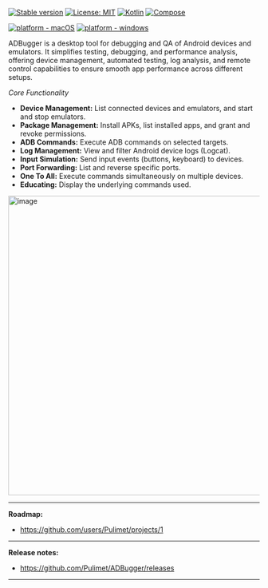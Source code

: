 [![Stable version](https://img.shields.io/badge/Stable_Version-1.0.4-blue)](https://github.com/Pulimet/ADBugger/releases/latest)
[![License: MIT](https://img.shields.io/badge/License-MIT-brightgreen.svg)](https://github.com/Pulimet/ADBugger/blob/master/LICENSE)
[![Kotlin](https://img.shields.io/badge/Kotlin-2.1.0-green.svg)](https://plugins.gradle.org/plugin/org.jetbrains.kotlin.plugin.compose/2.1.0-Beta2)
[![Compose](https://img.shields.io/badge/Compose-1.7.0-green.svg)](https://github.com/JetBrains/compose-multiplatform/releases/latest)

[![platform - macOS](https://img.shields.io/badge/platform-macOS-000.svg?logo=apple&style=for-the-badge)](https://developer.apple.com/ios)
[![platform - windows](https://img.shields.io/badge/platform-Windows-0067b8.svg?logo=windows&style=for-the-badge)](https://www.microsoft.com/en-us/windows)

ADBugger is a desktop tool for debugging and QA of Android devices and emulators. It simplifies testing, debugging, and performance analysis, offering device management, automated testing, log analysis, and remote control capabilities to ensure smooth app performance across different setups.

*Core Functionality*

- **Device Management:** List connected devices and emulators, and start and stop emulators.
- **Package Management:** Install APKs, list installed apps, and grant and revoke permissions.
- **ADB Commands:** Execute ADB commands on selected targets.
- **Log Management:** View and filter Android device logs (Logcat).
- **Input Simulation:** Send input events (buttons, keyboard) to devices.
- **Port Forwarding:** List and reverse specific ports.
- **One To All:** Execute commands simultaneously on multiple devices.
- **Educating:** Display the underlying commands used.

<img width="600" alt="image" src="https://github.com/user-attachments/assets/500e92a4-384d-4876-adf9-6217af81ad85">

------
**Roadmap:**
- https://github.com/users/Pulimet/projects/1
------
**Release notes:**
- https://github.com/Pulimet/ADBugger/releases
------
